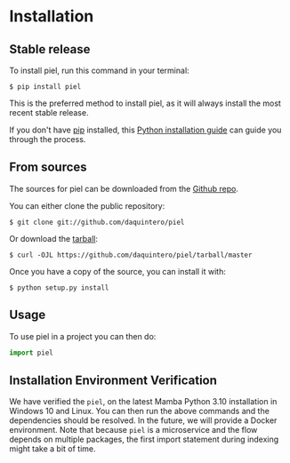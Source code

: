 # Installation

## Stable release

To install piel, run this command in your terminal:

``` console
$ pip install piel
```

This is the preferred method to install piel, as it will always install the most recent stable release.

If you don\'t have [pip](https://pip.pypa.io) installed, this [Python installation guide](http://docs.python-guide.org/en/latest/starting/installation/) can guide you through the process.

## From sources

The sources for piel can be downloaded from the [Github repo](https://github.com/daquintero/piel).

You can either clone the public repository:

``` console
$ git clone git://github.com/daquintero/piel
```

Or download the [tarball](https://github.com/daquintero/piel/tarball/master):

``` console
$ curl -OJL https://github.com/daquintero/piel/tarball/master
```

Once you have a copy of the source, you can install it with:

``` console
$ python setup.py install
```

## Usage

To use piel in a project you can then do:

```python
import piel
```

## Installation Environment Verification

We have verified the `piel`, on the latest Mamba Python 3.10 installation in Windows 10 and Linux. You can then run the above commands and the dependencies should be resolved. In the future, we will provide a Docker environment. Note that because `piel` is a microservice and the flow depends on multiple packages, the first import statement during indexing might take a bit of time.
